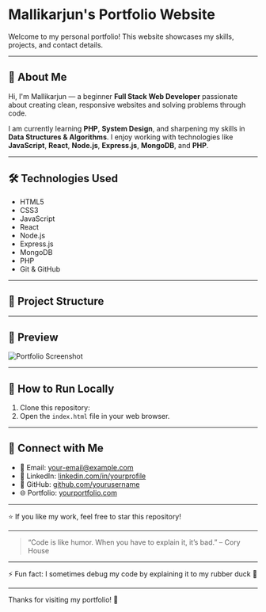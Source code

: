 # Mallikarjun's Portfolio Website

Welcome to my personal portfolio! This website showcases my skills, projects, and contact details.

---

## 🚀 About Me

Hi, I'm Mallikarjun — a beginner **Full Stack Web Developer** passionate about creating clean, responsive websites and solving problems through code.

I am currently learning **PHP**, **System Design**, and sharpening my skills in **Data Structures & Algorithms**. I enjoy working with technologies like **JavaScript**, **React**, **Node.js**, **Express.js**, **MongoDB**, and **PHP**.

---

## 🛠️ Technologies Used

- HTML5  
- CSS3  
- JavaScript  
- React  
- Node.js  
- Express.js  
- MongoDB  
- PHP  
- Git & GitHub

---

## 📂 Project Structure


---

## 📸 Preview

![Portfolio Screenshot](https://via.placeholder.com/800x400.png?text=Portfolio+Preview)

---

## 🚀 How to Run Locally

1. Clone this repository:  
2. Open the `index.html` file in your web browser.

---

## 🔗 Connect with Me

- 📧 Email: [your-email@example.com](mailto:your-email@example.com)  
- 💼 LinkedIn: [linkedin.com/in/yourprofile](https://linkedin.com/in/yourprofile)  
- 🐙 GitHub: [github.com/yourusername](https://github.com/yourusername)  
- 🌐 Portfolio: [yourportfolio.com](https://yourportfolio.com)

---

⭐️ If you like my work, feel free to star this repository!

---

> “Code is like humor. When you have to explain it, it’s bad.” – Cory House

---

⚡ Fun fact: I sometimes debug my code by explaining it to my rubber duck 🐥

---

Thanks for visiting my portfolio! 👋
